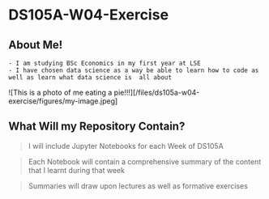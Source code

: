 # DS105A-W04-Exercise

## About Me!

    - I am studying BSc Economics in my first year at LSE
    - I have chosen data science as a way be able to learn how to code as well as learn what data science is  all about 

![This is a photo of me eating a pie!!!][/files/ds105a-w04-exercise/figures/my-image.jpeg]

## What Will my Repository Contain?

> I will include Jupyter Notebooks for each Week of DS105A

> Each Notebook will contain a comprehensive summary of the content that I learnt during that week

> Summaries will draw upon lectures as well as formative exercises